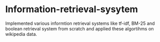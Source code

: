 # Information-retrieval-sysytem
Implemented various informtion retrieval systems like tf-idf, BM-25 and boolean retrieval system from scratch and applied these algortihms on wikipedia data.
